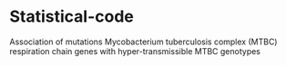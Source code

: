 # Statistical-code
Association of mutations Mycobacterium tuberculosis complex (MTBC) respiration chain genes with hyper-transmissible MTBC genotypes 
